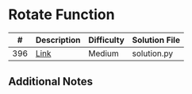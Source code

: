 # Rotate Function
|#|Description|Difficulty|Solution File|
|-|-|-|-|
|396|[Link](https://leetcode.com/problems/rotate-function/)|Medium|solution.py|

## Additional Notes
